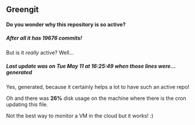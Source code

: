 ## Greengit

#### Do you wonder why this repository is so active?

##### After all it has 19676 commits!

But is it *really* active? Well...

##### Last update was on Tue May 11 at 16:25:49 when those lines were... generated

Yes, generated, because it certainly helps a lot to have such an active repo!

Oh and there was **26%** disk usage on the machine
where there is the cron updating this file.

Not the best way to monitor a VM in the cloud but it works! :)
